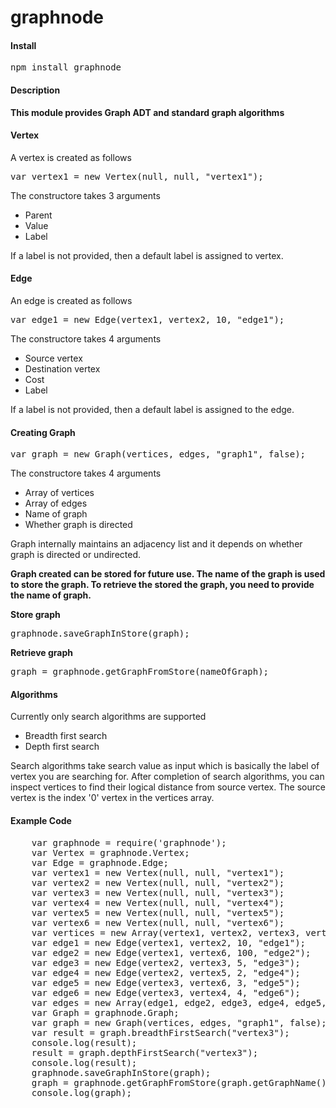 # graphnode

<div>
    <h4>Install</h4>
    <pre>npm install graphnode</pre>
</div>

<div>
    <h4>Description</h4>
    <p><b>This module provides Graph ADT and standard graph algorithms</b></p>
</div>

<div>
    <h4>Vertex</h4>
    <p>A vertex is created as follows</p>
    <pre>var vertex1 = new Vertex(null, null, "vertex1");</pre>
    <p>The constructore takes 3 arguments</p>
    <ul>
        <li>Parent</li>
        <li>Value</li>
        <li>Label</li>
    </ul>
    <p>If a label is not provided, then a default label is assigned to vertex.</p>
</div>

<div>
    <h4>Edge</h4>
    <p>An edge is created as follows</p>
    <pre>var edge1 = new Edge(vertex1, vertex2, 10, "edge1");</pre>
    <p>The constructore takes 4 arguments</p>
        <ul>
            <li>Source vertex</li>
            <li>Destination vertex</li>
            <li>Cost</li>
            <li>Label</li>
        </ul>
    </p>
    <p>If a label is not provided, then a default label is assigned to the edge.</p>
</div>

<div>
    <h4>Creating Graph</h4>
    <pre>var graph = new Graph(vertices, edges, "graph1", false);</pre>
    <p>The constructore takes 4 arguments</p>
        <ul>
            <li>Array of vertices</li>
            <li>Array of edges</li>
            <li>Name of graph</li>
            <li>Whether graph is directed</li>
        </ul>
    </p>
    <p>Graph internally maintains an adjacency list and it depends on whether graph 
        is directed or undirected.</p>
</div>

<div>
    <p>
        <b>Graph created can be stored for future use. 
        The name of the graph is used to store the graph.
        To retrieve the stored the graph, you need to provide the name of graph.
        </b>
    </p>
    <b>Store graph</b>
    <pre>graphnode.saveGraphInStore(graph);</pre> 
    <b>Retrieve graph</b>
    <pre>graph = graphnode.getGraphFromStore(nameOfGraph);</pre>
        
</div>

<div>
    <h4>Algorithms</h4>
    <p>Currently only search algorithms are supported</p>
    <ul>
        <li>Breadth first search</li>
        <li>Depth first search</li>
    </ul>
    <p>Search algorithms take search value as input which is basically the label of vertex
     you are searching for. After completion of search algorithms, you can inspect vertices to find their logical
     distance from source vertex. The source vertex is the index '0' vertex in the vertices array.
     </p>
</div>

<div>
    <h4>Example Code</h4>
    <pre>
    var graphnode = require('graphnode');    
    var Vertex = graphnode.Vertex;
    var Edge = graphnode.Edge;    
    var vertex1 = new Vertex(null, null, "vertex1");
    var vertex2 = new Vertex(null, null, "vertex2");
    var vertex3 = new Vertex(null, null, "vertex3");
    var vertex4 = new Vertex(null, null, "vertex4");
    var vertex5 = new Vertex(null, null, "vertex5");
    var vertex6 = new Vertex(null, null, "vertex6");    
    var vertices = new Array(vertex1, vertex2, vertex3, vertex4, vertex5, vertex6);    
    var edge1 = new Edge(vertex1, vertex2, 10, "edge1");
    var edge2 = new Edge(vertex1, vertex6, 100, "edge2");
    var edge3 = new Edge(vertex2, vertex3, 5, "edge3");
    var edge4 = new Edge(vertex2, vertex5, 2, "edge4");
    var edge5 = new Edge(vertex3, vertex6, 3, "edge5");
    var edge6 = new Edge(vertex3, vertex4, 4, "edge6");    
    var edges = new Array(edge1, edge2, edge3, edge4, edge5, edge6);    
    var Graph = graphnode.Graph;    
    var graph = new Graph(vertices, edges, "graph1", false);    
    var result = graph.breadthFirstSearch("vertex3");    
    console.log(result);    
    result = graph.depthFirstSearch("vertex3");    
    console.log(result);    
    graphnode.saveGraphInStore(graph);    
    graph = graphnode.getGraphFromStore(graph.getGraphName());    
    console.log(graph);
    </pre>
</div>